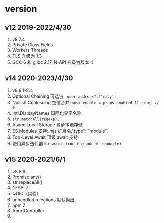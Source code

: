 # version

## v12  2019-2022/4/30

1. v8 7.4
2. Private Class Fields
3. Workers Threads
4. TLS 升级为 1.3
5. GCC 6 和 glibc 2.17, N-API 升级为版本 4

## v14  2020-2023/4/30

1. v8 8.1-8.4
2. Optional Chaining 可选链 ` user.address?.['city']`
3. Nullish Coalescing 空值合并`const enable = props.enabled ?? true; // 0`
4. Intl.DisplayNames 国际化显示名称
5. `str.matchAll(regexp); `
6. Async Local Storage 异步本地存储
7. ES Modules 支持:.mjs 扩展名,"type": "module",
8. Top-Level Await 顶级 await 支持
9. 使用异步迭代器`for await (const chunk of readable) `

## v15  2020-2021/6/1

1. v8 8.6
2. Promise.any()
3. str.replaceAll()
4. N-API 7
5. QUIC（实验）
6. unhandled rejections 默认抛出
7. npm 7
8. AbortController
9. 
